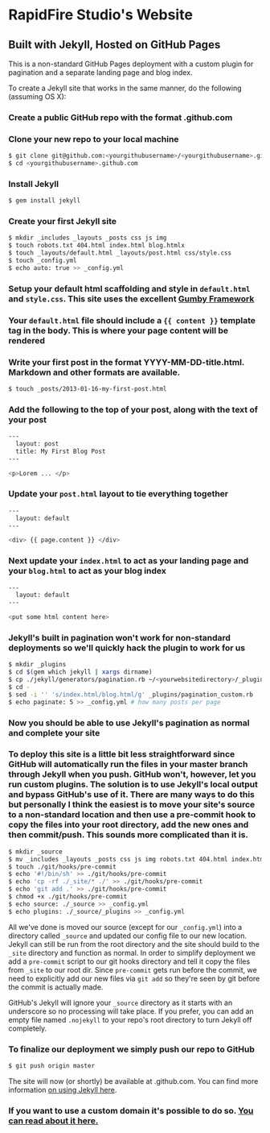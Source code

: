 # RapidFire Studio's Website

## Built with Jekyll, Hosted on GitHub Pages

This is a non-standard GitHub Pages deployment with a custom plugin for pagination and a separate landing page and blog index.

To create a Jekyll site that works in the same manner, do the following (assuming OS X):

### Create a public GitHub repo with the format <yourgithubusername>.github.com

### Clone your new repo to your local machine

```bash
$ git clone git@github.com:<yourgithubusername>/<yourgithubusername>.github.com.git
$ cd <yourgithubusername>.github.com
```

### Install Jekyll 

```bash
$ gem install jekyll
```

### Create your first Jekyll site

```bash
$ mkdir _includes _layouts _posts css js img
$ touch robots.txt 404.html index.html blog.htmlx
$ touch _layouts/default.html _layouts/post.html css/style.css
$ touch _config.yml
$ echo auto: true >> _config.yml
```

### Setup your default html scaffolding and style in `default.html` and `style.css`. This site uses the excellent [Gumby Framework](http://gumbyframework.com/)

### Your `default.html` file should include a `{{ content }}` template tag in the body. This is where your page content will be rendered

### Write your first post in the format YYYY-MM-DD-title.html. Markdown and other formats are available.

```bash
$ touch _posts/2013-01-16-my-first-post.html
```

### Add the following to the top of your post, along with the text of your post

```bash
---
  layout: post
  title: My First Blog Post
---

<p>Lorem ... </p>
```

### Update your `post.html` layout to tie everything together

```bash 
---
  layout: default
---

<div> {{ page.content }} </div>
```

### Next update your `index.html` to act as your landing page and your `blog.html` to act as your blog index

```bash 
---
  layout: default
---

<put some html content here>
```

### Jekyll's built in pagination won't work for non-standard deployments so we'll quickly hack the plugin to work for us

```bash
$ mkdir _plugins
$ cd $(gem which jekyll | xargs dirname)
$ cp ./jekyll/generators/pagination.rb ~/<yourwebsitedirectory>/_plugins/pagination_custom.rb
$ cd -
$ sed -i '' 's/index.html/blog.html/g' _plugins/pagination_custom.rb
$ echo paginate: 5 >> _config.yml # how many posts per page
```

### Now you should be able to use Jekyll's pagination as normal and complete your site

### To deploy this site is a little bit less straightforward since GitHub will automatically run the files in your master branch through Jekyll when you push. GitHub won't, however, let you run custom plugins. The solution is to use Jekyll's local output and bypass GitHub's use of it. There are many ways to do this but personally I think the easiest is to move your site's source to a non-standard location and then use a pre-commit hook to copy the files into your root directory, add the new ones and then commit/push. This sounds more complicated than it is.

```bash
$ mkdir _source
$ mv _includes _layouts _posts css js img robots.txt 404.html index.html blog.html _source
$ touch ./git/hooks/pre-commit
$ echo '#!/bin/sh' >> ./git/hooks/pre-commit
$ echo 'cp -rf ./_site/* ./' >> ./git/hooks/pre-commit
$ echo 'git add .' >> ./git/hooks/pre-commit
$ chmod +x ./git/hooks/pre-commit
$ echo source: ./_source >> _config.yml
$ echo plugins: ./_source/_plugins >> _config.yml
```

All we've done is moved our source (except for our `_config.yml`) into a directory called `_source` and updated our config file to our new location. Jekyll can still be run from the root directory and the site should build to the `_site` directory and function as normal. In order to simplify deployment we add a `pre-commit` script to our git hooks directory and tell it copy the files from `_site` to our root dir. Since `pre-commit` gets run before the commit, we need to explicitly add our new files via `git add` so they're seen by git before the commit is actually made.

GitHub's Jekyll will ignore your `_source` directory as it starts with an underscore so no processing will take place. If you prefer, you can add an empty file named `.nojekyll` to your repo's root directory to turn Jekyll off completely.  

### To finalize our deployment we simply push our repo to GitHub

```bash
$ git push origin master
```

The site will now (or shortly) be available at <yourgithubusername>.github.com. You can find more information [on using Jekyll here](https://github.com/mojombo/jekyll/wiki). 

### If you want to use a custom domain it's possible to do so. [You can read about it here.](https://help.github.com/articles/setting-up-a-custom-domain-with-pages)

